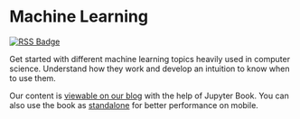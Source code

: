 # Machine Learning

[![RSS Badge](https://img.shields.io/static/v1?label=RSS&message=Follow&color=success&logo=rss)](https://github.com/learn-computer-graphics/machine-learning/commits.atom)

Get started with different machine learning topics heavily used in computer science. Understand how they work and develop an intuition to know when to use them.

Our content is [viewable on our blog](https://learn-computer-graphics.com/machine-learning/) with the help of Jupyter Book. You can also use the book as [standalone](https://machine-learning.learn-computer-graphics.com/) for better performance on mobile.
